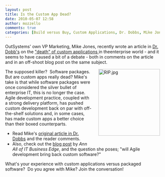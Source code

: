 ```yaml
---
layout: post
title: Is the Custom App Dead?
date: 2010-05-07 12:58
author: mozzello
comments: true
categories: [Build versus Buy, Custom Applications, Dr. Dobbs, Mike Jones, outsystems, Perspectives]
---
```

OutSystems' own VP Marketing, Mike Jones, recently wrote an article in <a href="http://www.drdobbs.com/index.jhtml">Dr. Dobb's</a> on the <a href="http://bit.ly/9BEVd9">"death" of custom applications </a>in theenterprise world - and it seems to have caused a bit of a debate - both in comments on the article and in an off-shoot blog post on the same subject.

<!--more-->

<img class="mt-image-right" style="float: right; margin: 0pt 0pt 20px 20px;" alt="RIP.jpg" src="https://www.outsystems.com/blog/wp-content/uploads/2010/05/RIP2.jpg" width="200" height="217" />

The supposed killer?  Software packages.  But are custom apps really dead? Mike's take is that while software packages were once considered the silver bullet of enterprise IT, this is no longer the case.  Agile development practice, coupled with a strong delivery platform, has pushed custom development back on par with off-the-shelf solutions and, in some cases, has made custom apps a better choice than their boxed counterparts.
<ul>
	<li>Read Mike's <a href="http://bit.ly/9BEVd9">original article in Dr. Dobbs</a> and the reader comments.</li>
	<li>Also, check out the <a href="http://bit.ly/a7BsWn">blog post</a> by <i>Ann All of IT Business Edge</i>, and the question she poses; "will Agile development bring back custom software?"</li>
</ul>
What's your experience with custom applications versus packaged software?  Do you agree with Mike? Join the conversation!
